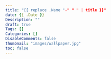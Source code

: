 ```yaml
---
title: "{{ replace .Name "-" " " | title }}"
date: {{ .Date }}
Description: ""
draft: true
Tags: []
Categories: []
DisableComments: false
thumbnail: "images/wallpaper.jpg"
toc: false
---
```

